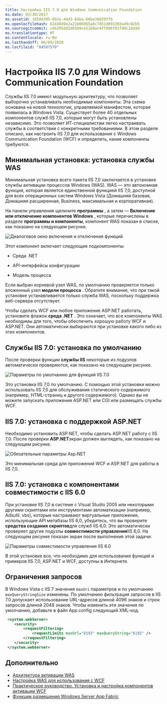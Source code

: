 ```yaml
---
title: Настройка IIS 7.0 для Windows Communication Foundation
ms.date: 03/30/2017
ms.assetid: 1050d395-092e-44d3-b4ba-66be3b039ffb
ms.openlocfilehash: 6343049e2a21b06965a8c7851d891303a49c82b5
ms.sourcegitcommit: cdb295dd1db589ce5169ac9ff096f01fd0c2da9d
ms.translationtype: MT
ms.contentlocale: ru-RU
ms.lasthandoff: 06/09/2020
ms.locfileid: "84597570"
---
```

# <a name="configuring-internet-information-services-70-for-windows-communication-foundation"></a>Настройка IIS 7.0 для Windows Communication Foundation

Службы IIS 7.0 имеют модульную архитектуру, что позволяет выборочно устанавливать необходимые компоненты. Эта схема основана на новой технологии, управляемой манифестом, которая появилась в Windows Vista. Существует более 40 отдельных компонентов служб IIS 7,0, которые могут быть установлены независимо. Это позволяет ИТ-специалистам легко настраивать службы в соответствии с конкретными требованиями. В этом разделе описано, как настроить IIS 7,0 для использования с Windows Communication Foundation (WCF) и определить, какие компоненты требуются.

## <a name="minimal-installation-installing-was"></a>Минимальная установка: установка службы WAS
 Минимальная установка всего пакета IIS 7,0 заключается в установке службы активации процессов Windows (WAS). WAS — это автономная функция, которая является единственной функцией IIS 7,0, доступной для всех операционных систем Windows Vista (Домашняя базовая, Домашняя расширенная, Business, максимальная и корпоративная).

 На панели управления щелкните **программы** , а затем — **Включение или отключение компонентов Windows** , которые перечислены в разделе **программы и компоненты**, компонент WAS показан в списке, как показано на следующем рисунке.

 ![Диалоговое окно включения и отключения функций](media/wcfc-turnfeaturesonoroffs.gif "wcfc_TurnFeaturesOnOrOffs")

 Этот компонент включает следующие подкомпоненты:

- Среда .NET

- API-интерфейсы конфигурации

- Модель процесса

 Если выбран корневой узел WAS, по умолчанию проверяется только вложенный узел **модели процесса** . Обратите внимание, что при такой установке устанавливается только служба WAS, поскольку поддержка веб-сервера отсутствует.

 Чтобы сделать WCF или любое приложение ASP.NET работать, установите флажок **среда .NET** . Это означает, что все компоненты WAS необходимы для того, чтобы обеспечить хорошую работу WCF и ASP.NET. Они автоматически выбираются при установке какого либо из этих компонентов.

## <a name="iis-70-default-installation"></a>Службы IIS 7.0: установка по умолчанию
 После проверки функции **службы IIS** некоторые из подузлов автоматически проверяются, как показано на следующем рисунке.

 ![Параметры по умолчанию для функций IIS 7.0](media/wcfc-turningfeaturesonoroff2.gif "wcfc_TurningFeaturesOnOrOff2")

 Это установка IIS 7,0 по умолчанию. С помощью этой установки можно использовать IIS 7,0 для обслуживания статического содержимого (например, HTML-страниц и другого содержимого). Однако вы не можете запускать приложения ASP.NET или CGI или размещать службы WCF.

## <a name="iis-70-installation-with-aspnet-support"></a>IIS 7.0: установка с поддержкой ASP.NET
 Необходимо установить ASP.NET, чтобы сделать ASP.NET работу с IIS 7,0. После проверки **ASP.NET**экран должен выглядеть, как показано на следующем рисунке.

 ![Обязательные параметры Asp.NET](media/wcfc-trunfeaturesonoroff3s.gif "wcfc_TrunFeaturesOnOrOFf3s")

 Это минимальная среда для приложений WCF и ASP.NET для работы в IIS 7,0.

## <a name="iis-70-installation-with-iis-60-compatibility-components"></a>IIS 7.0: установка с компонентами совместимости с IIS 6.0
 При установке IIS 7,0 в системе с Visual Studio 2005 или некоторыми другими скриптами или инструментами автоматизации (например, Adsutil. vbs), которые настраивают виртуальные приложения, использующие API метабазы IIS 6,0, убедитесь, что вы проверите **средства создания скриптов**для служб IIS 6,0. Это автоматически проверяет другие подузлы **совместимости управления**IIS 6,0. На следующем рисунке показан экран после выполнения этой задачи:

 ![Параметры совместимости управления IIS 6.0](media/scfc-turnfeaturesonoroff5s.gif "scfc_TurnFeaturesOnOrOff5s")

 В этой установке все, что необходимо для использования функций и примеров IIS 7,0, ASP.NET и WCF, доступны в Интернете.

## <a name="request-limits"></a>Ограничения запросов
 В Windows Vista с IIS 7 значения `maxUri` параметров и по умолчанию `maxQueryStringSize` изменены. По умолчанию фильтрация запросов в IIS 7.0 допускает использование URL-адресов длиной 4096 знаков и строк запросов длиной 2048 знаков. Чтобы изменить эти значения по умолчанию, добавьте в файл App.config следующий XML-код.

```xml
 <system.webServer>
    <security>
        <requestFiltering>
            <requestLimits maxUrl="8192" maxQueryString="8192" />
        </requestFiltering>
    </security>
 </system.webServer>
 ```

## <a name="see-also"></a>Дополнительно

- [Архитектура активации WAS](was-activation-architecture.md)
- [Настройка WAS для использования с WCF](configuring-the-wpa--service-for-use-with-wcf.md)
- [Практическое руководство. Установка и настройка компонентов активации WCF](how-to-install-and-configure-wcf-activation-components.md)
- [Функции размещения Windows Server App Fabric](https://docs.microsoft.com/previous-versions/appfabric/ee677189(v=azure.10))
